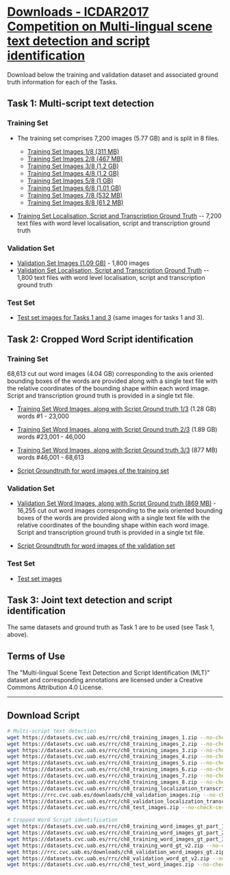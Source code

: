 # [Downloads - ICDAR2017 Competition on Multi-lingual scene text detection and script identification](https://rrc.cvc.uab.es/?ch=8&com=downloads)

Download below the training and validation dataset and associated ground truth information for each of the Tasks.

## Task 1: Multi-script text detection
### Training Set

- The training set comprises 7,200 images (5.77 GB) and is split in 8 files.
  - [Training Set Images 1/8 (311 MB)](https://datasets.cvc.uab.es/rrc/ch8_training_images_1.zip)
  - [Training Set Images 2/8 (467 MB)](https://datasets.cvc.uab.es/rrc/ch8_training_images_2.zip)
  - [Training Set Images 3/8 (1.2 GB)](https://datasets.cvc.uab.es/rrc/ch8_training_images_3.zip)
  - [Training Set Images 4/8 (1.2 GB)](https://datasets.cvc.uab.es/rrc/ch8_training_images_4.zip)
  - [Training Set Images 5/8 (1 GB)](https://datasets.cvc.uab.es/rrc/ch8_training_images_5.zip)
  - [Training Set Images 6/8 (1.01 GB)](https://datasets.cvc.uab.es/rrc/ch8_training_images_6.zip)
  - [Training Set Images 7/8 (532 MB)](https://datasets.cvc.uab.es/rrc/ch8_training_images_7.zip)
  - [Training Set Images 8/8 (61.2 MB)](https://datasets.cvc.uab.es/rrc/ch8_training_images_8.zip)

- [Training Set Localisation, Script and Transcription Ground Truth](https://datasets.cvc.uab.es/rrc/ch8_training_localization_transcription_gt_v2.zip) -- 7,200 text files with word level localisation, script and transcription ground truth

### Validation Set
- [Validation Set Images (1.09 GB)](https://rrc.cvc.uab.es/downloads/ch8_validation_images.zip) - 1,800 images
- [Validation Set Localisation, Script and Transcription Ground Truth](https://datasets.cvc.uab.es/rrc/ch8_validation_localization_transcription_gt_v2.zip) -- 1,800 text files with word level localisation, script and transcription ground truth

### Test Set
- [Test set images for Tasks 1 and 3](https://datasets.cvc.uab.es/rrc/ch8_test_images.zip) (same images for tasks 1 and 3).

## Task 2: Cropped Word Script identification
### Training Set
68,613 cut out word images (4.04 GB) corresponding to the axis oriented bounding boxes of the words are provided along with a single text file with the relative coordinates of the bounding shape within each word image. Script and transcription ground truth is provided in a single txt file.

  - [Training Set Word Images, along with Script Ground truth 1/3](https://datasets.cvc.uab.es/rrc/ch8_training_word_images_gt_part_1.zip) (1.28 GB) words #1 - 23,000
  - [Training Set Word Images, along with Script Ground truth 2/3](https://datasets.cvc.uab.es/rrc/ch8_training_word_images_gt_part_2.zip) (1.89 GB) words #23,001 - 46,000
  - [Training Set Word Images, along with Script Ground truth 3/3](https://datasets.cvc.uab.es/rrc/ch8_training_word_images_gt_part_3.zip) (877 MB) words #46,001 - 68,613

- [Script Groundtruth for word images of the training set](https://datasets.cvc.uab.es/rrc/ch8_training_word_gt_v2.zip)

### Validation Set
- [Validation Set Word Images, along with Script Ground truth (869 MB)](https://rrc.cvc.uab.es/downloads/ch8_validation_word_images_gt.zip) - 16,255 cut out word images corresponding to the axis oriented bounding boxes of the words are provided along with a single text file with the relative coordinates of the bounding shape within each word image. Script and transcription ground truth is provided in a single txt file.

- [Script Groundtruth for word images of the validation set](https://datasets.cvc.uab.es/rrc/ch8_validation_word_gt_v2.zip)

### Test Set
- [Test set images](https://datasets.cvc.uab.es/rrc/ch8_test_word_images.zip)

## Task 3: Joint text detection and script identification
The same datasets and ground truth as Task 1 are to be used (see Task 1, above).

## Terms of Use
The "Multi-lingual Scene Text Detection and Script Identification (MLT)" dataset and corresponding annotations are licensed under a Creative Commons Attribution 4.0 License.

---

## Download Script

```bash
# Multi-script text detection
wget https://datasets.cvc.uab.es/rrc/ch8_training_images_1.zip --no-check-certificate
wget https://datasets.cvc.uab.es/rrc/ch8_training_images_2.zip --no-check-certificate
wget https://datasets.cvc.uab.es/rrc/ch8_training_images_3.zip --no-check-certificate
wget https://datasets.cvc.uab.es/rrc/ch8_training_images_4.zip --no-check-certificate
wget https://datasets.cvc.uab.es/rrc/ch8_training_images_5.zip --no-check-certificate
wget https://datasets.cvc.uab.es/rrc/ch8_training_images_6.zip --no-check-certificate
wget https://datasets.cvc.uab.es/rrc/ch8_training_images_7.zip --no-check-certificate
wget https://datasets.cvc.uab.es/rrc/ch8_training_images_8.zip --no-check-certificate
wget https://datasets.cvc.uab.es/rrc/ch8_training_localization_transcription_gt_v2.zip --no-check-certificate
wget https://rrc.cvc.uab.es/downloads/ch8_validation_images.zip --no-check-certificate
wget https://datasets.cvc.uab.es/rrc/ch8_validation_localization_transcription_gt_v2.zip --no-check-certificate
wget https://datasets.cvc.uab.es/rrc/ch8_test_images.zip --no-check-certificate

# Cropped Word Script identification
wget https://datasets.cvc.uab.es/rrc/ch8_training_word_images_gt_part_1.zip --no-check-certificate
wget https://datasets.cvc.uab.es/rrc/ch8_training_word_images_gt_part_2.zip --no-check-certificate
wget https://datasets.cvc.uab.es/rrc/ch8_training_word_images_gt_part_3.zip --no-check-certificate
wget https://datasets.cvc.uab.es/rrc/ch8_training_word_gt_v2.zip --no-check-certificate
wget https://rrc.cvc.uab.es/downloads/ch8_validation_word_images_gt.zip --no-check-certificate
wget https://datasets.cvc.uab.es/rrc/ch8_validation_word_gt_v2.zip --no-check-certificate
wget https://datasets.cvc.uab.es/rrc/ch8_test_word_images.zip --no-check-certificate
```

